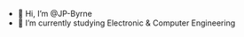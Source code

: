 - 👋 Hi, I’m @JP-Byrne
- 🌱 I’m currently studying Electronic & Computer Engineering

<!---
JP-Byrne/JP-Byrne is a ✨ special ✨ repository because its `README.md` (this file) appears on your GitHub profile.
You can click the Preview link to take a look at your changes.
--->
